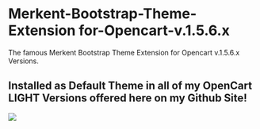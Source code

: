 # Merkent-Bootstrap-Theme-Extension for-Opencart-v.1.5.6.x

The famous Merkent Bootstrap Theme Extension for Opencart v.1.5.6.x Versions. 

Installed as Default Theme in all of my OpenCart LIGHT Versions offered here on my Github Site!
----
<img src = "http://www.bigmax.ch/shop/image/data/banner/merkent_theme_1136_882.png" />

